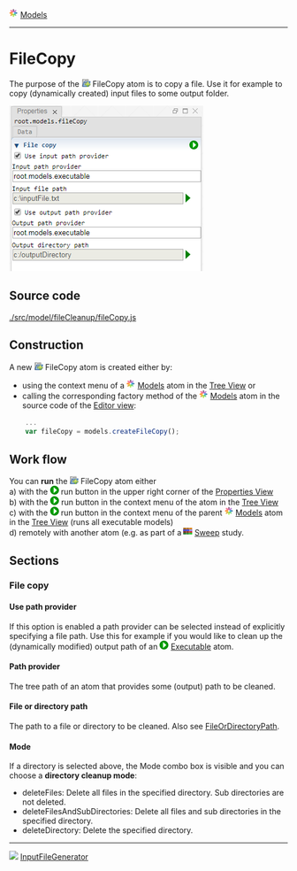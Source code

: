 ![](../../../../icons/models.png) [Models](../models.md)

----

# FileCopy
		
The purpose of the ![](../../../../icons/fileCopy.png) FileCopy atom is to copy a file. Use it for example to copy (dynamically created) input files to some output folder. 
	
![](../../../images/file_copy.png)
		
## Source code

[./src/model/fileCleanup/fileCopy.js](../../../../src/model/fileCopy/fileCopy.js)

## Construction
		
A new ![](../../../../icons/fileCopy.png) FileCopy atom is created either by: 

* using the context menu of a ![](../../../../icons/models.png) [Models](../models.md) atom in the [Tree View](../../../views/treeView.md) or
* calling the corresponding factory method of the ![](../../../../icons/models.png) [Models](../models.md) atom in the source code of the [Editor view](../../../views/editorView.md):

```javascript
    ...
    var fileCopy = models.createFileCopy();	     
```

## Work flow	

You can **run** the ![](../../../../icons/fileCopy.png) FileCopy atom either<br> 
a) with the ![](../../../../icons/run.png) run button in the upper right corner of the [Properties View](../../../views/propertiesView.md)<br>
b) with the ![](../../../../icons/run.png) run button in the context menu of the atom in the [Tree View](../../../views/treeView.md)<br>
c) with the ![](../../../../icons/run.png) run button in the context menu of the parent ![](../../../../icons/models.png) [Models](../models.md) atom in the [Tree View](../../../views/treeView.md) (runs all executable models)<br>
d) remotely with another atom (e.g. as part of a ![](../../../../icons/sweep.png) [Sweep](../../study/sweep/sweep.md) study. 

			
## Sections

### File copy

#### Use path provider

If this option is enabled a path provider can be selected instead of explicitly specifying a file path. Use this for example if you would like to clean up the (dynamically modified) output path of an ![](../../../../icons/run.png) [Executable](../executable/executable.md) atom.

#### Path provider

The tree path of an atom that provides some (output) path to be cleaned.

#### File or directory path

The path to a file or directory to be cleaned. Also see [FileOrDirectoryPath](../../../components/file/fileOrDirectoryPath.md).

#### Mode

If a directory is selected above, the Mode combo box is visible and you can choose a **directory cleanup mode**:
* deleteFiles: Delete all files in the specified directory. Sub directories are not deleted. 
* deleteFilesAndSubDirectories: Delete all files and sub directories in the specified directory.
* deleteDirectory: Delete the specified directory.

----

![](../../../../icons/infputFile.png) [InputFileGenerator](../inputFileGenerator/inputFileGenerator.md)
